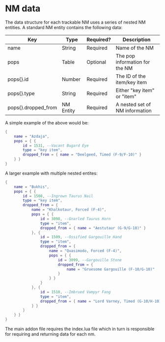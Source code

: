 # NM data

The data structure for each trackable NM uses a series of nested NM entities. A standard NM entity contains the following data:

| Key                 | Type      | Required? | Description                    |
| ------------------- | --------- | --------- | ------------------------------ |
| name                | String    | Required  | Name of the NM                 |
| pops                | Table     | Optional  | The pop information for the NM |
| pops{}.id           | Number    | Required  | The ID of the item/key item    |
| pops{}.type         | String    | Required  | Either "key item" or "item"    |
| pops{}.dropped_from | NM Entity | Required  | A nested set of NM information |

A simple example of the above would be:

```lua
{
	name = "Azdaja",
	pops = { {
		id = 1531, --Vacant Bugard Eye
		type = "key item",
		dropped_from = { name = "Deelgeed, Timed (F-9/F-10)" }
	} }
}
```

A larger example with multiple nested entites:

```lua
{
	name = "Bukhis",
	pops = { {
		id = 1508, --Ingrown Taurus Nail
		type = "key item",
		dropped_from = {
			name = "Khalkotaur, Forced (F-4)",
			pops = { {
				id = 3098, --Gnarled Taurus Horn
				type = "item",
				dropped_from = { name = "Aestutaur (G-9/G-10)" }
			}, {
				id = 1509, --Ossified Gargouille Hand
				type = "item",
				dropped_from = {
					name = "Quasimodo, Forced (F-4)",
					pops = { {
						id = 3099, --Gargouille Stone
						dropped_from = {
							name = "Gruesome Gargouille (F-10/G-10)"
						}
					} }
				}
			}, {
				id = 1510, --Imbrued Vampyr Fang
				type = "item",
				dropped_from = { name = "Lord Varney, Timed (G-10/H-10)" }
			} }
		}
	} }
}
```

The main addon file requires the index.lua file which in turn is responsible for requiring and returning data for each nm.
